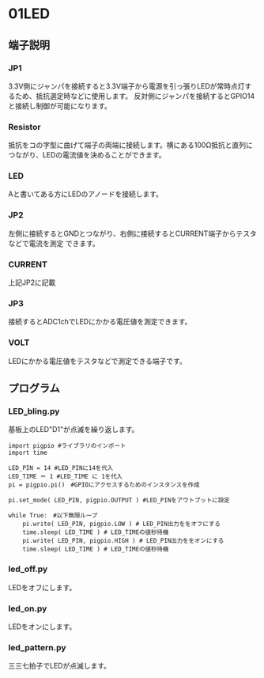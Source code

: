 # 01LED
## 端子説明
### JP1
3.3V側にジャンパを接続すると3.3V端子から電源を引っ張りLEDが常時点灯するため、抵抗選定時などに使用します。
反対側にジャンパを接続するとGPIO14と接続し制御が可能になります。  
### Resistor
抵抗をコの字型に曲げて端子の両端に接続します。横にある100Ω抵抗と直列につながり、LEDの電流値を決めることができます。  
### LED
Aと書いてある方にLEDのアノードを接続します。  
### JP2
左側に接続するとGNDとつながり、右側に接続するとCURRENT端子からテスタなどで電流を測定
できます。  
### CURRENT
上記JP2に記載
### JP3
接続するとADC1chでLEDにかかる電圧値を測定できます。　　
### VOLT
LEDにかかる電圧値をテスタなどで測定できる端子です。　　

## プログラム
### LED‗bling.py
基板上のLED"D1"が点滅を繰り返します。　　

```
import pigpio #ライブラリのインポート
import time

LED_PIN = 14 #LED_PINに14を代入
LED_TIME ＝ 1 #LED_TIME に 1を代入
pi = pigpio.pi()　#GPIOにアクセスするためのインスタンスを作成

pi.set_mode( LED_PIN, pigpio.OUTPUT ) #LED_PINをアウトプットに設定

while True:　#以下無限ループ
	pi.write( LED_PIN, pigpio.LOW ) # LED_PIN出力ををオフにする
	time.sleep( LED_TIME ) # LED_TIMEの値秒待機
	pi.write( LED_PIN, pigpio.HIGH ) # LED_PIN出力ををオンにする
	time.sleep( LED_TIME ) # LED_TIMEの値秒待機
```

### led_off.py
LEDをオフにします。　　
### led_on.py
LEDをオンにします。　　
### led_pattern.py
三三七拍子でLEDが点滅します。　　
